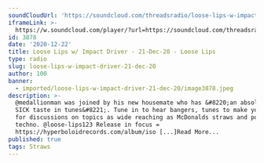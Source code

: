 ```yaml
---
soundCloudUrl: 'https://soundcloud.com/threadsradio/loose-lips-w-impact-driver-21-dec-200'
iframeLink: >-
  https://w.soundcloud.com/player/?url=https://soundcloud.com/threadsradio/loose-lips-w-impact-driver-21-dec-200&color=00aabb&auto_play=false&hide_related=false&show_comments=true&show_user=true&show_reposts=false
id: 3878
date: '2020-12-22'
title: Loose Lips w/ Impact Driver - 21-Dec-20 - Loose Lips
type: radio
slug: loose-lips-w-impact-driver-21-dec-20
author: 100
banner:
  - imported/loose-lips-w-impact-driver-21-dec-20/image3878.jpeg
description: >-
  @medallionman was joined by his new housemate who has &#8220;an absolutely
  SICK taste in tunes&#8221;. Tune in to hear bangers, tunes to make you cry and
  for discussions on topics as wide reaching as McDonalds straws and political
  techno. @loose-lips123 Release in focus =
  https://hyperboloidrecords.com/album/iso [...]Read More...
published: true
tags: Straws
---
```

